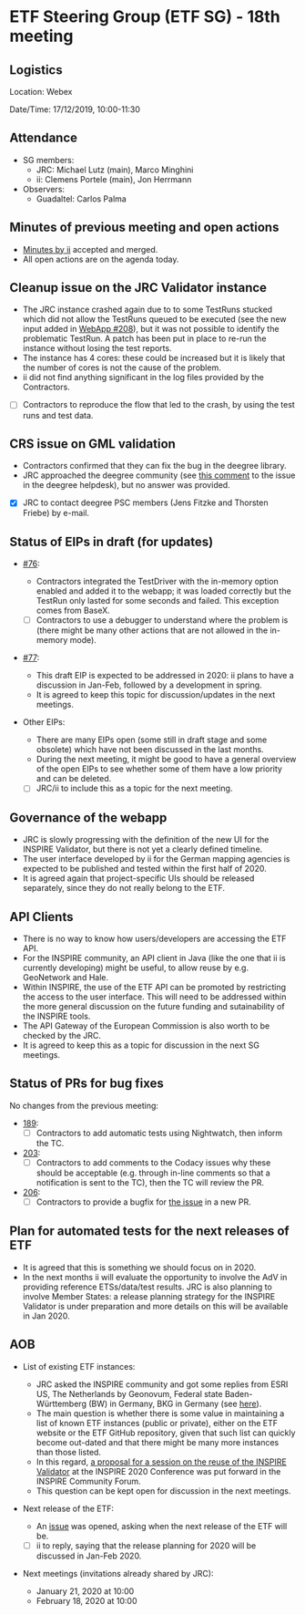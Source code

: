 # ETF Steering Group (ETF SG) - 18th meeting

## Logistics

Location: Webex

Date/Time: 17/12/2019, 10:00-11:30

## Attendance

- SG members:
  - JRC: Michael Lutz (main), Marco Minghini
  - ii: Clemens Portele (main), Jon Herrmann
- Observers:
  - Guadaltel: Carlos Palma

## Minutes of previous meeting and open actions

- [Minutes by ii](https://github.com/etf-validator/governance/blob/master/Meetings/SG/20191112.md) accepted and merged.
- All open actions are on the agenda today.

## Cleanup issue on the JRC Validator instance

- The JRC instance crashed again due to to some TestRuns stucked which did not allow the TestRuns queued to be executed (see the new input added in [WebApp #208](https://github.com/etf-validator/etf-webapp/issues/208)), but it was not possible to identify the problematic TestRun. A patch has been put in place to re-run the instance without losing the test reports.
- The instance has 4 cores: these could be increased but it is likely that the number of cores is not the cause of the problem.
- ii did not find anything significant in the log files provided by the Contractors.
- [ ] Contractors to reproduce the flow that led to the crash, by using the test runs and test data.

## CRS issue on GML validation

- Contractors confirmed that they can fix the bug in the deegree library.
- JRC approached the deegree community (see [this comment](https://github.com/deegree/deegree3/issues/886#issuecomment-559419154) to the issue in the deegree helpdesk), but no answer was provided.
- [x] JRC to contact deegree PSC members (Jens Fitzke and Thorsten Friebe) by e-mail.

## Status of EIPs in draft (for updates)

- [#76](https://github.com/etf-validator/governance/issues/76): 
  - Contractors integrated the TestDriver with the in-memory option enabled and added it to the webapp; it was loaded correctly but the TestRun only lasted for some seconds and failed. This exception comes from BaseX.
  - [ ] Contractors to use a debugger to understand where the problem is (there might be many other actions that are not allowed in the in-memory mode).

- [#77](https://github.com/etf-validator/governance/issues/77): 
  - This draft EIP is expected to be addressed in 2020: ii plans to have a discussion in Jan-Feb, followed by a development in spring.
  - It is agreed to keep this topic for discussion/updates in the next meetings.

- Other EIPs:
  - There are many EIPs open (some still in draft stage and some obsolete) which have not been discussed in the last months.
  - During the next meeting, it might be good to have a general overview of the open EIPs to see whether some of them have a low priority and can be deleted.
  - [ ] JRC/ii to include this as a topic for the next meeting.

## Governance of the webapp

- JRC is slowly progressing with the definition of the new UI for the INSPIRE Validator, but there is not yet a clearly defined timeline.
- The user interface developed by ii for the German mapping agencies is expected to be published and tested within the first half of 2020.
- It is agreed again that project-specific UIs should be released separately, since they do not really belong to the ETF.

## API Clients

- There is no way to know how users/developers are accessing the ETF API.
- For the INSPIRE community, an API client in Java (like the one that ii is currently developing) might be useful, to allow reuse by e.g. GeoNetwork and Hale.
- Within INSPIRE, the use of the ETF API can be promoted by restricting the access to the user interface. This will need to be addressed within the more general discussion on the future funding and sutainability of the INSPIRE tools.
- The API Gateway of the European Commission is also worth to be checked by the JRC.
- It is agreed to keep this as a topic for discussion in the next SG meetings.

## Status of PRs for bug fixes

No changes from the previous meeting:

- [189](https://github.com/etf-validator/etf-webapp/pull/189):
  - [ ] Contractors to add automatic tests using Nightwatch, then inform the TC.
  
- [203](https://github.com/etf-validator/etf-webapp/pull/203): 
  - [ ] Contractors to add comments to the Codacy issues why these should be acceptable (e.g. through in-line comments so that a notification is sent to the TC), then the TC will review the PR.
  
- [206](https://github.com/etf-validator/etf-webapp/pull/206):
  - [ ] Contractors to provide a bugfix for [the issue](https://github.com/etf-validator/etf-webapp/issues/209) in a new PR.
  
## Plan for automated tests for the next releases of ETF

- It is agreed that this is something we should focus on in 2020.
- In the next months ii will evaluate the opportunity to involve the AdV in providing reference ETSs/data/test results. JRC is also planning to involve Member States: a release planning strategy for the INSPIRE Validator is under preparation and more details on this will be available in Jan 2020.
 
## AOB

- List of existing ETF instances:
  - JRC asked the INSPIRE community and got some replies from ESRI US, The Netherlands by Geonovum, Federal state Baden-Württemberg (BW) in Germany, BKG in Germany (see [here](https://github.com/inspire-eu-validation/community/issues/162)). 
  - The main question is whether there is some value in maintaining a list of known ETF instances (public or private), either on the ETF website or the ETF GitHub repository, given that such list can quickly become out-dated and that there might be many more instances than those listed.
  - In this regard, [a proposal for a session on the reuse of the INSPIRE Validator](https://inspire.ec.europa.eu/forum/discussion/view/264016/proposal-for-a-sessionworkshop-on-the-inspire-conference-in-dubrovnik-2020) at the INSPIRE 2020 Conference was put forward in the INSPIRE Community Forum.
  - This question can be kept open for discussion in the next meetings.

- Next release of the ETF:
  - An [issue](https://github.com/etf-validator/governance/issues/85) was opened, asking when the next release of the ETF will be. 
  - [ ] ii to reply, saying that the release planning for 2020 will be discussed in Jan-Feb 2020.

- Next meetings (invitations already shared by JRC): 
  - January 21, 2020 at 10:00
  - February 18, 2020 at 10:00